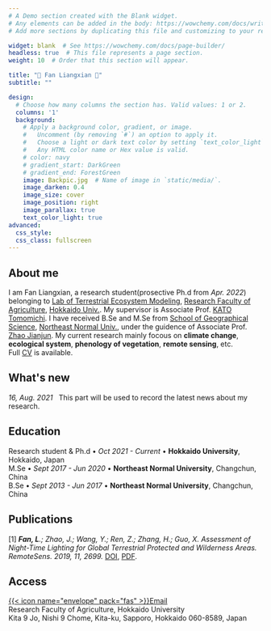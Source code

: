 ```yaml
---
# A Demo section created with the Blank widget.
# Any elements can be added in the body: https://wowchemy.com/docs/writing-markdown-latex/
# Add more sections by duplicating this file and customizing to your requirements.

widget: blank  # See https://wowchemy.com/docs/page-builder/
headless: true  # This file represents a page section.
weight: 10  # Order that this section will appear.

title: "🌸 Fan Liangxian 🌸"
subtitle: ""

design:
  # Choose how many columns the section has. Valid values: 1 or 2.
  columns: '1'
  background:
    # Apply a background color, gradient, or image.
    #   Uncomment (by removing `#`) an option to apply it.
    #   Choose a light or dark text color by setting `text_color_light`.
    #   Any HTML color name or Hex value is valid.
    # color: navy
    # gradient_start: DarkGreen
    # gradient_end: ForestGreen
    image: Backpic.jpg  # Name of image in `static/media/`.
    image_darken: 0.4
    image_size: cover
    image_position: right
    image_parallax: true
    text_color_light: true
advanced:
  css_style:
  css_class: fullscreen
---
```


## About me

I am Fan Liangxian, a research student(prosective Ph.d from *Apr. 2022*) belonging to [Lab of Terrestrial Ecosystem Modeling](https://terraecomod.wixsite.com/kato-lab-hokudai-e), 
 [Research Faculty of Agriculture](https://www.agr.hokudai.ac.jp/en/r), [Hokkaido Univ.](https://www.global.hokudai.ac.jp/). My supervisor is Associate Prof. [KATO Tomomichi](https://terraecomod.wixsite.com/kato-lab-hokudai-e/tomomichi-kato). 
 I have received B.Se and M.Se from [School of Geographical Science](http://geo.nenu.edu.cn/), [Northeast Normal Univ.](http://www.nenu.edu.cn/), under the guidence of Associate Prof. [Zhao Jianjun](http://js.nenu.edu.cn/teacher/index.php?zgh=1001900147). 
 My current research mainly focous on **climate change**, **ecological system**, **phenology of vegetation**, **remote sensing**, etc.<br>Full [CV](/files/cv.pdf) is available.


## What's new

*16, Aug. 2021* &nbsp; This part will be used to record the latest news about my research.


## Education

Research student & Ph.d  •  *Oct 2021 - Current*  •  **Hokkaido University**, Hokkaido, Japan<br>
M.Se  •  *Sept 2017 - Jun 2020*  •  **Northeast Normal University**, Changchun, China<br>
B.Se  •  *Sept 2013 - Jun 2017*  •  **Northeast Normal University**, Changchun, China


## Publications
[1] ***Fan, L**.; Zhao, J.; Wang, Y.; Ren, Z.; Zhang, H.; Guo, X. Assessment of Night-Time Lighting for Global Terrestrial Protected and Wilderness Areas. RemoteSens. 2019, 11, 2699.* [DOI](https://www.mdpi.com/2072-4292/11/22/2699), [PDF](/files/remotesensing-11-02699-v2.pdf).


## Access
[{{< icon name="envelope" pack="fas" >}}Email](mailto:Fanlx202@nenu.edu.cn)<br>
Research Faculty of Agriculture, Hokkaido University<br>
Kita 9 Jo, Nishi 9 Chome, Kita-ku, Sapporo, Hokkaido 060-8589, Japan

